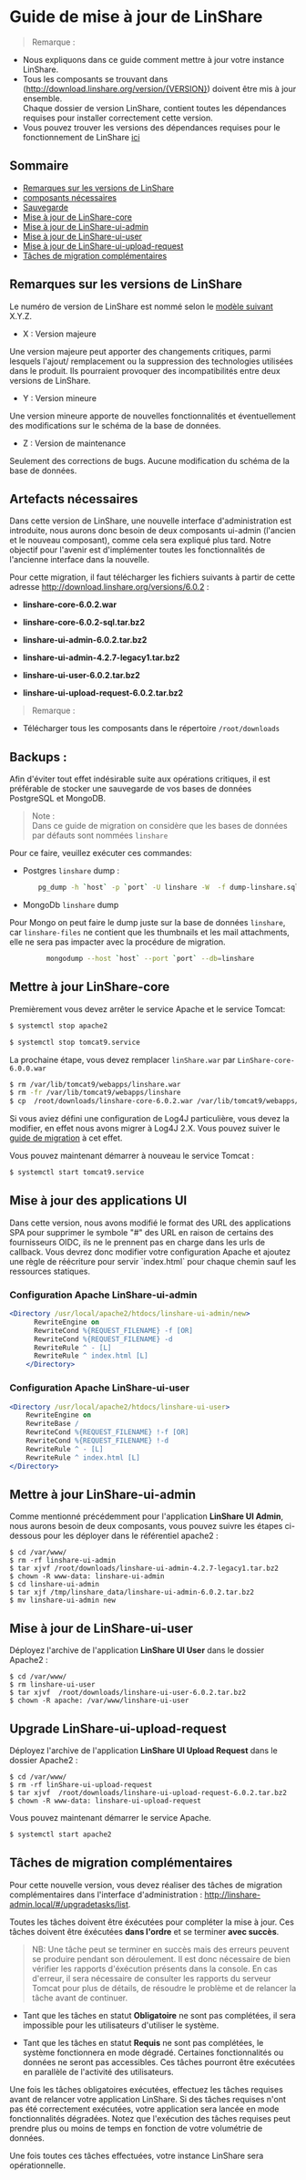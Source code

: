 # Guide de mise à jour de LinShare

> Remarque :</br>
 - Nous expliquons dans ce guide comment mettre à jour votre instance LinShare. </br>
 - Tous les composants se trouvant dans (http://download.linshare.org/version/{VERSION}) doivent être mis à jour ensemble. </br>
 Chaque dossier de version LinShare, contient toutes les dépendances requises pour installer correctement cette version. </br>
 - Vous pouvez trouver les versions des dépendances requises pour le fonctionnement de LinShare [ici](../installation/requirements.md)


## Sommaire

* [Remarques sur les versions de LinShare](#lversions)
* [composants nécessaires](#artifacts)
* [Sauvegarde](#backup)
* [Mise à jour de LinShare-core](#core)
* [Mise à jour de LinShare-ui-admin](#ui-admin)
* [Mise à jour de LinShare-ui-user](#ui-user)
* [Mise à jour de LinShare-ui-upload-request](#ui-upload-request)
* [Tâches de migration complémentaires ](#tasks)

<a name="lversions">

## Remarques sur les versions de LinShare
</a>

Le numéro de version de LinShare est nommé selon le [modèle suivant](https://semver.org/)
X.Y.Z.

* X : Version majeure

Une version majeure peut apporter des changements critiques, parmi lesquels l'ajout/ remplacement ou la suppression des technologies utilisées dans le produit.
Ils pourraient provoquer des incompatibilités entre deux versions de LinShare.

* Y : Version mineure

Une version mineure apporte de nouvelles fonctionnalités et éventuellement des modifications sur le schéma de la base de données.

* Z : Version de maintenance

Seulement des corrections de bugs. Aucune modification du schéma de la base de données.

<a name="artifacts">

## Artefacts nécessaires
</a>

Dans cette version de LinShare, une nouvelle interface d'administration est introduite, nous aurons donc besoin de deux composants ui-admin (l'ancien et le nouveau composant), comme cela sera expliqué plus tard.
Notre objectif pour l'avenir est d'implémenter toutes les fonctionnalités de l'ancienne interface dans la nouvelle.

Pour cette migration, il faut télécharger les fichiers suivants à partir de cette adresse http://download.linshare.org/versions/6.0.2 :

* __linshare-core-6.0.2.war__

* __linshare-core-6.0.2-sql.tar.bz2__

* __linshare-ui-admin-6.0.2.tar.bz2__

* __linshare-ui-admin-4.2.7-legacy1.tar.bz2__

* __linshare-ui-user-6.0.2.tar.bz2__

* __linshare-ui-upload-request-6.0.2.tar.bz2__


> Remarque :</br>
 - Télécharger tous les composants dans le répertoire `/root/downloads` </br>

<a name="backup">

## Backups :

</a>

Afin d'éviter tout effet indésirable suite aux opérations critiques, il est préférable de stocker une sauvegarde de vos bases de données PostgreSQL et MongoDB.

> Note :</br>
Dans ce guide de migration on considère que les bases de données par défauts sont nommées `linshare`

Pour ce faire, veuillez exécuter ces commandes:

* Postgres `linshare` dump :

```bash
       pg_dump -h `host` -p `port` -U linshare -W  -f dump-linshare.sql
```
* MongoDb `linshare` dump

Pour Mongo on peut faire le dump juste sur la base de données `linshare`, car `linshare-files` ne contient que les thumbnails et les mail attachments, elle ne sera pas impacter avec la procédure de migration.

```bash
         mongodump --host `host` --port `port` --db=linshare
```


<a name="core">

## Mettre à jour LinShare-core
</a>

Premièrement vous devez arrêter le service Apache et le service Tomcat:

```bash
$ systemctl stop apache2
```
```bash
$ systemctl stop tomcat9.service
```

La prochaine étape, vous devez remplacer `linShare.war` par `LinShare-core-6.0.0.war`

```bash
$ rm /var/lib/tomcat9/webapps/linshare.war
$ rm -fr /var/lib/tomcat9/webapps/linshare
$ cp  /root/downloads/linshare-core-6.0.2.war /var/lib/tomcat9/webapps/linshare.war
```

Si vous aviez défini une configuration de Log4J particulière, vous devez la modifier, en effet nous avons migrer à Log4J 2.X.
Vous pouvez suiver le [guide de migration](../administration/how-to-migrate-log4j-configuration.md) à cet effet.

Vous pouvez maintenant démarrer à nouveau le service Tomcat :

```bash
$ systemctl start tomcat9.service
```

<a name="ui-admin">

## Mise à jour des applications UI 

</a>
Dans cette version, nous avons modifié le format des URL des applications SPA pour supprimer le symbole "#" des URL en raison de
certains des fournisseurs OIDC, ils ne le prennent pas en charge dans les urls de callback. Vous devrez donc modifier votre configuration Apache
et ajoutez une règle de réécriture pour servir `index.html` pour chaque chemin sauf les ressources statiques.

### Configuration Apache LinShare-ui-admin
```apache
<Directory /usr/local/apache2/htdocs/linshare-ui-admin/new>
      RewriteEngine on
      RewriteCond %{REQUEST_FILENAME} -f [OR]
      RewriteCond %{REQUEST_FILENAME} -d
      RewriteRule ^ - [L]
      RewriteRule ^ index.html [L]
    </Directory>
```

### Configuration Apache LinShare-ui-user
```apache
<Directory /usr/local/apache2/htdocs/linshare-ui-user>
    RewriteEngine on
    RewriteBase /
    RewriteCond %{REQUEST_FILENAME} !-f [OR]
    RewriteCond %{REQUEST_FILENAME} !-d
    RewriteRule ^ - [L]
    RewriteRule ^ index.html [L]
</Directory>
```

## Mettre à jour LinShare-ui-admin


Comme mentionné précédemment pour l'application __LinShare UI Admin__, nous aurons besoin de deux composants, vous pouvez suivre les étapes ci-dessous pour les déployer dans le référentiel apache2 :

```
$ cd /var/www/
$ rm -rf linshare-ui-admin
$ tar xjvf /root/downloads/linshare-ui-admin-4.2.7-legacy1.tar.bz2
$ chown -R www-data: linshare-ui-admin
$ cd linshare-ui-admin
$ tar xjf /tmp/linshare_data/linshare-ui-admin-6.0.2.tar.bz2
$ mv linshare-ui-admin new
```
<a name="ui-user">

## Mise à jour de LinShare-ui-user
</a>

Déployez l'archive de l'application __LinShare UI User__ dans le dossier Apache2 :

```
$ cd /var/www/
$ rm linshare-ui-user
$ tar xjvf  /root/downloads/linshare-ui-user-6.0.2.tar.bz2
$ chown -R apache: /var/www/linshare-ui-user
```

<a name="ui-upload-request">

## Upgrade LinShare-ui-upload-request
</a>

Déployez l'archive de l'application __LinShare UI Upload Request__ dans le dossier Apache2 :

```
$ cd /var/www/
$ rm -rf linShare-ui-upload-request
$ tar xjvf  /root/downloads/linshare-ui-upload-request-6.0.2.tar.bz2
$ chown -R www-data: linshare-ui-upload-request
```

Vous pouvez maintenant démarrer le service Apache.

```bash
$ systemctl start apache2
```

<a name="tasks">

## Tâches de migration complémentaires
</a>

Pour cette nouvelle version, vous devez réaliser des tâches de migration complémentaires
dans l'interface d'administration : http://linshare-admin.local/#/upgradetasks/list.

Toutes les tâches doivent être éxécutées pour compléter la mise à jour. Ces tâches doivent
être éxécutées __dans l'ordre__ et se terminer __avec succès__.

> NB: Une tâche peut se terminer en succès mais des erreurs peuvent se produire pendant son déroulement.
    Il est donc nécessaire de bien vérifier les rapports d'éxécution présents dans la console.
    En cas d'erreur, il sera nécessaire de consulter les rapports du serveur Tomcat pour plus de détails,
    de résoudre le problème et de relancer la tâche avant de continuer.

* Tant que les tâches en statut __Obligatoire__ ne sont pas complétées, il sera impossible pour
les utilisateurs d'utiliser le système.

* Tant que les tâches en statut __Requis__ ne sont pas complétées,
le système fonctionnera en mode dégradé. Certaines fonctionnalités ou données ne seront pas
accessibles. Ces tâches pourront être exécutées en parallèle de l'activité des utilisateurs.

Une fois les tâches obligatoires exécutées, effectuez les tâches requises avant de relancer votre application LinShare.
Si des tâches requises n'ont pas été correctement exécutées, votre application sera lancée en mode fonctionnalités dégradées.
Notez que l'exécution des tâches requises peut prendre plus ou moins de temps en fonction de votre volumétrie de données.

Une fois toutes ces tâches effectuées, votre instance LinShare sera opérationnelle.
